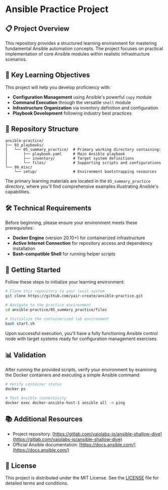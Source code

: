 # Ansible Practice Project

## 📋 Project Overview

This repository provides a structured learning environment for mastering fundamental Ansible automation concepts. The project focuses on practical implementation of core Ansible modules within realistic infrastructure scenarios.

## 🔑 Key Learning Objectives

This project will help you develop proficiency with:

- **Configuration Management** using Ansible's powerful `copy` module
- **Command Execution** through the versatile `shell` module
- **Infrastructure Organization** via inventory definition and configuration
- **Playbook Development** following industry best practices

## 📂 Repository Structure

```
ansible-practice/
├── 03_playbooks/
│   └── 05_summary_practice/  # Primary working directory containing:
│       ├── playbook.yaml     # Main Ansible playbook
│       ├── inventory/        # Target system definitions
│       └── files/            # Supporting scripts and configurations
└── 99_misc/
    └── setup/                # Environment bootstrapping resources
```

The primary learning materials are located in the `05_summary_practice` directory, where you'll find comprehensive examples illustrating Ansible's capabilities.

## 🛠️ Technical Requirements

Before beginning, please ensure your environment meets these prerequisites:

- **Docker Engine** (version 20.10+) for containerized infrastructure
- **Active Internet Connection** for repository access and dependency installation
- **Bash-compatible Shell** for running helper scripts

## 🚀 Getting Started

Follow these steps to initialize your learning environment:

```bash
# Clone this repository to your local system
git clone https://github.com/yair-create/ansible-practice.git

# Navigate to the practice environment
cd ansible-practice/05_summary_practice/files

# Initialize the containerized lab environment
bash start.sh
```

Upon successful execution, you'll have a fully functioning Ansible control node with target systems ready for configuration management exercises.

## 📊 Validation

After running the provided scripts, verify your environment by examining the Docker containers and executing a simple Ansible command:

```bash
# Verify container status
docker ps

# Test Ansible connectivity
docker exec docker-ansible-host-1 ansible all -m ping
```

## 📚 Additional Resources

- Project repository: [https://gitlab.com/vaiolabs-io/ansible-shallow-dive](https://gitlab.com/vaiolabs-io/ansible-shallow-dive)
- Official Ansible documentation: [https://docs.ansible.com/](https://docs.ansible.com/)

## 📝 License

This project is distributed under the MIT License. See the [LICENSE](https://github.com/yairk-create/ansible-class/blob/main/LICENSE) file for detailed terms and conditions.
